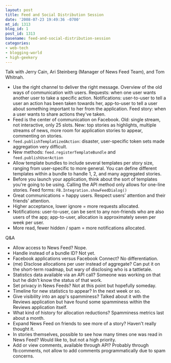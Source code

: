 ```yaml
---
layout: post
title: Feed and Social Distribution Session
date: '2008-07-23 19:49:36 -0700'
mt_id: 1313
blog_id: 1
post_id: 1313
basename: feed-and-social-distribution-session
categories:
- web-tech
- blogging-world
- high-geekery
---
```

<p>
Talk with Jerry Cain, Ari Steinberg (Manager of News Feed Team), and Tom Whitnah.
</p>
<ul>
<li>Use the right channel to deliver the right message. Overview of the old ways of communication with users. Requests: when one user wants another user to take a specific action. Notifications: user-to-user to tell a user an action has been taken towards her, app-to-user to tell a user about something important to her from the application. Feed story: when a user wants to share actions they've taken.</li>
<li>Feed is the center of communication on Facebook. Old: single stream, not interactive, only 25 slots. New: top stories as highlights, multiple streams of news, more room for application stories to appear, commenting on stories.</li>
<li><code>feed.publishTemplatizedAction</code>: disaster, user-specific token sets made aggregation very difficult.</li>
<li>New methods: <code>feed.registerTemplateBundle</code> and <code>feed.publishUserAction</code></li>
<li>Allow template bundles to include several templates per story size, ranging from user-specific to more general. You can define different templates within a bundle to handle 1, 2, and many aggregated stories.</li>
<li>Before you launch your application, think about the sort of templates you're going to be using. Calling the API method only allows for one-line stories. Feed forms: <code>FB.Integration.showFeedDialog()</code></li>
<li>Great communications = happy users. Respect users' attention and their friends' attention.</li>
<li>Higher acceptance, lower ignore = more requests allocated.</li>
<li>Notifications: user-to-user, can be sent to any non-friends who are also users of the app; app-to-user, allocation is approximately seven per week per user.</li>
<li>More read, fewer hidden / spam = more notifications allocated.</li>
</ul>
<p>Q&amp;A</p>
<ul>
<li>Allow access to News Feed? Nope.</li>
<li>Handle instead of a bundle ID? Not yet.</li>
<li>Facebook applications versus Facebook Connect? No differentiation.</li>
<li>(me) Disclose allocations per user instead of aggregate? Can put it on the short-term roadmap, but wary of disclosing who is a tattletale.</li>
<li>Statistics data available via an API call? Someone was working on that but he didn't know the status of that work.</li>
<li>Set privacy in News Feeds? Not at this point but hopefully someday.</li>
<li>Timeline for new statistics to appear? In the next week or so.</li>
<li>Give visibility into an app's spamminess? Talked about it with the Reviews application but have found some spamminess within the Reviews application itself.</li>
<li>What kind of history for allocation reductions? Spamminess metrics last about a month.</li>
<li>Expand News Feed on friends to see more of a story? Haven't really thought it.</li>
<li>In stories themselves, possible to see how many times one was read in News Feed? Would like to, but not a high priority.</li>
<li>Add or view comments, available through API? Probably through fb:comments, not allow to add comments programmatically due to spam concerns.</li>
</ul>
